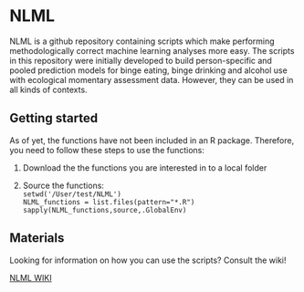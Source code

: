 # NLML

NLML is a github repository containing scripts which make performing methodologically correct machine learning analyses more easy. The scripts in this repository were initially developed to build person-specific and pooled prediction models for binge eating, binge drinking and alcohol use with ecological momentary assessment data. However, they can be used in all kinds of contexts.

## Getting started
As of yet, the functions have not been included in an R package. Therefore, you need to follow these steps to use the functions:

1. Download the the functions you are interested in to a local folder
   
2. Source the functions: \
`setwd('/User/test/NLML')` \
`NLML_functions = list.files(pattern="*.R")` \
`sapply(NLML_functions,source,.GlobalEnv)` 


## Materials

Looking for information on how you can use the scripts? Consult the wiki!

[NLML WIKI](https://github.com/mikojeske/NLML/wiki/General)
